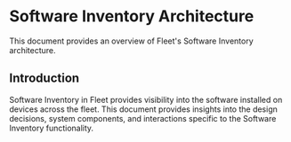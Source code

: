 # Software Inventory Architecture

This document provides an overview of Fleet's Software Inventory architecture.

## Introduction

Software Inventory in Fleet provides visibility into the software installed on devices across the fleet. This document provides insights into the design decisions, system components, and interactions specific to the Software Inventory functionality.

